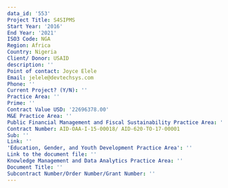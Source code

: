 ```yaml
---
data_id: '553'
Project Title: S4SIPMS
Start Year: '2016'
End Year: '2021'
ISO3 Code: NGA
Region: Africa
Country: Nigeria
Client/ Donor: USAID
description: ''
Point of contact: Joyce Elele
Email: jelele@devtechsys.com
Phone: ''
Current Project? (Y/N): ''
Practice Area: ''
Prime: ''
Contract Value USD: '22696378.00'
M&E Practice Area: ''
Public Financial Management and Fiscal Sustainability Practice Area: ''
Contract Number: AID-OAA-I-15-00018/ AID-620-TO-17-00001
Sub: ''
Link: ''
'Education, Gender, and Youth Development Practice Area': ''
Link to the document file: ''
Knowledge Management and Data Analytics Practice Area: ''
Document Title: ''
Subcontract Number/Order Number/Grant Number: ''
---
```

